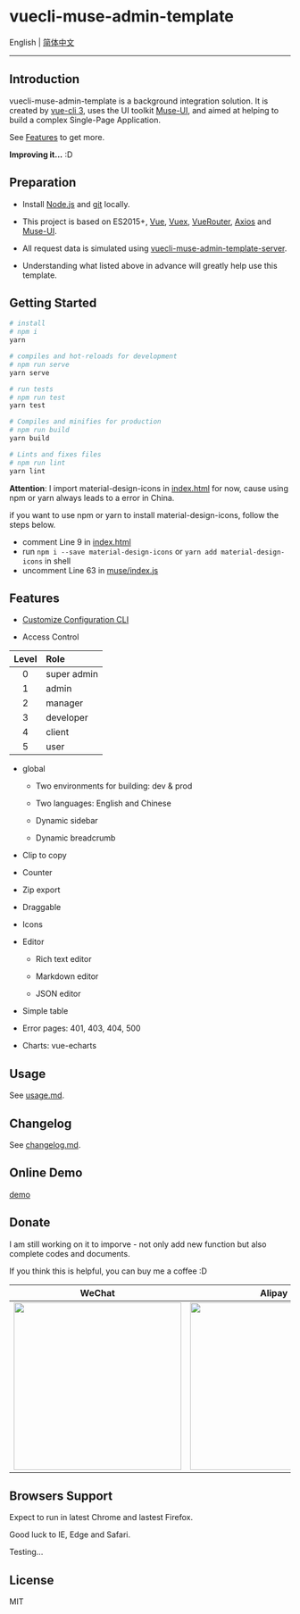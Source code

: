 # vuecli-muse-admin-template

English | [简体中文](./README_CN.md)

---

## Introduction

vuecli-muse-admin-template is a background integration solution. It is created by [vue-cli 3](https://cli.vuejs.org/), uses the UI toolkit [Muse-UI](https://muse-ui.org/), and aimed at helping to build a complex Single-Page Application.

See [Features](#Features) to get more.

**Improving it...** :D

## Preparation

- Install [Node.js](https://nodejs.org/en/) and [git](https://git-scm.com/) locally.

- This project is based on ES2015+, [Vue](https://vuejs.org/), [Vuex](https://vuex.vuejs.org/), [VueRouter](https://router.vuejs.org/guide/), [Axios](https://github.com/axios/axios) and [Muse-UI](https://muse-ui.org/).

- All request data is simulated using [vuecli-muse-admin-template-server](https://github.com/ModyQyW/vuecli-muse-admin-template-server).

- Understanding what listed above in advance will greatly help use this template.

## Getting Started

```sh
# install
# npm i
yarn

# compiles and hot-reloads for development
# npm run serve
yarn serve

# run tests
# npm run test
yarn test

# Compiles and minifies for production
# npm run build
yarn build

# Lints and fixes files
# npm run lint
yarn lint
```

**Attention**: I import material-design-icons in [index.html](./public/index.html) for now, cause using npm or yarn always leads to a error in China.

if you want to use npm or yarn to install material-design-icons, follow the steps below.

- comment Line 9 in [index.html](./public/index.html)
- run `npm i --save material-design-icons` or `yarn add material-design-icons` in shell
- uncomment Line 63 in [muse/index.js](./src/plugins/muse/index.js)

## Features

- [Customize Configuration CLI](https://cli.vuejs.org/config/)

- Access Control

|Level|Role|
|:-:|:--|
|0|super admin|
|1|admin|
|2|manager|
|3|developer|
|4|client|
|5|user|

- global

  - Two environments for building: dev & prod

  - Two languages: English and Chinese

  - Dynamic sidebar

  - Dynamic breadcrumb

- Clip to copy

- Counter

- Zip export

- Draggable

- Icons

- Editor

  - Rich text editor

  - Markdown editor

  - JSON editor

- Simple table

- Error pages: 401, 403, 404, 500

- Charts: vue-echarts

## Usage

See [usage.md](./docs/usage.md).

## Changelog

See [changelog.md](./docs/changelog.md).

## Online Demo

[demo](https://modyqyw.top/vuecli-muse-admin-template/dist/#/signin)

## Donate

I am still working on it to imporve - not only add new function but also complete codes and documents.

If you think this is helpful, you can buy me a coffee :D

|WeChat|Alipay|
|:-:|:-:|
|<img src="https://raw.githubusercontent.com/ModyQyW/Pictures/master/wechat.png" style="width: 300px;"/>|<img src="https://raw.githubusercontent.com/ModyQyW/Pictures/master/alipay.jpg" style="width: 300px;" />|

## Browsers Support

Expect to run in latest Chrome and lastest Firefox.

Good luck to IE, Edge and Safari.

Testing...

## License

MIT